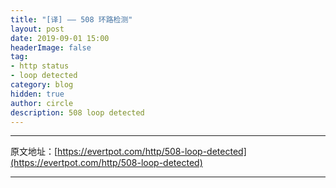 ```yaml
---
title: "[译] —— 508 环路检测"
layout: post
date: 2019-09-01 15:00
headerImage: false
tag:
- http status
- loop detected
category: blog
hidden: true
author: circle
description: 508 loop detected
---
```



---

原文地址：[https://evertpot.com/http/508-loop-detected](https://evertpot.com/http/508-loop-detected)

---

